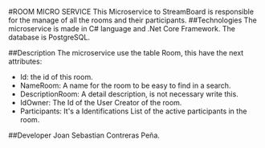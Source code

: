 #ROOM MICRO SERVICE
This Microservice to StreamBoard is responsible for the manage of all the rooms and their participants.
##Technologies
The microservice is made in C# language and .Net Core Framework. The database is PostgreSQL.

##Description
The microservice use the table Room, this have the next attributes:
* Id: the id of this room.
* NameRoom: A name for the room to be easy to find in a search.
* DescriptionRoom: A detail description, is not necessary write this.
* IdOwner: The Id of the User Creator of the room.
* Participants: It's a Identifications List of the active participants in the room.

##Developer
Joan Sebastian Contreras Peña.